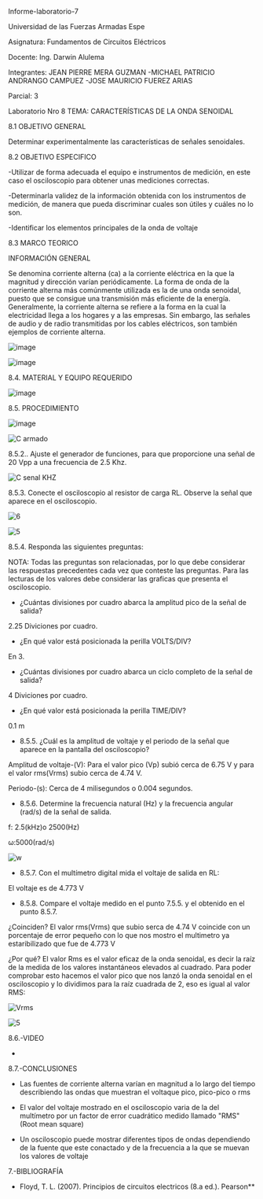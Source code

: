 Informe-laboratorio-7

Universidad de las Fuerzas Armadas Espe

Asignatura: Fundamentos de Circuitos Eléctricos

Docente: Ing. Darwin Alulema

Integrantes: JEAN PIERRE MERA GUZMAN -MICHAEL PATRICIO ANDRANGO CAMPUEZ -JOSE MAURICIO FUEREZ ARIAS

Parcial: 3

Laboratorio Nro 8 TEMA: CARACTERÍSTICAS DE LA ONDA SENOIDAL

8.1 OBJETIVO GENERAL

Determinar experimentalmente las características de señales senoidales.

8.2 OBJETIVO ESPECIFICO

-Utilizar de forma adecuada el equipo e instrumentos de medición, en este caso el osciloscopio para obtener unas mediciones correctas.

-Determinarla validez de la información obtenida con los instrumentos de medición, de manera que pueda discriminar cuales son útiles y cuáles no lo son.

-Identificar los elementos principales de la onda de voltaje

8.3 MARCO TEORICO

INFORMACIÓN GENERAL

Se denomina corriente alterna (ca) a la corriente eléctrica en la que la magnitud y dirección varían periódicamente. La forma de onda de la corriente alterna más comúnmente utilizada es la de una onda senoidal, puesto que se consigue una transmisión más eficiente de la energía. Generalmente, la corriente alterna se refiere a la forma en la cual la electricidad llega a los hogares y a las empresas. Sin embargo, las señales de audio y de radio transmitidas por los cables eléctricos, son también ejemplos de corriente alterna.
 
![image](https://user-images.githubusercontent.com/104911658/219137803-3be64614-2977-4493-ae38-6c072e6d2849.png)

![image](https://user-images.githubusercontent.com/104911658/219138223-62fd2e0e-55a2-4f09-a94b-2f59ce91b89a.png)

8.4. MATERIAL Y EQUIPO REQUERIDO

![image](https://user-images.githubusercontent.com/107088999/219174445-541272ab-f8e3-4d7c-a278-d36c1c18a40b.png)

8.5. PROCEDIMIENTO

![image](https://user-images.githubusercontent.com/107088999/219174566-5a31f846-7845-4ebb-b392-a002512c7c06.png)

![C armado](https://user-images.githubusercontent.com/117534483/219407025-665f58b0-3271-4a1f-a632-5d41c214a51f.png)

8.5.2.. Ajuste el generador de funciones, para que proporcione una señal de 20 Vpp a
una frecuencia de 2.5 Khz.

![C senal KHZ](https://user-images.githubusercontent.com/117534483/219407150-899cd0ee-016e-4827-8872-530e7f2cd487.png)

8.5.3. Conecte el osciloscopio al resistor de carga RL. Observe la señal que aparece en
el osciloscopio.

![6](https://user-images.githubusercontent.com/117534483/219410160-eebf0048-2df6-4eef-8eea-9d82c92b2382.jpeg)

![5](https://user-images.githubusercontent.com/117534483/219420048-6077c83b-5fba-408c-b386-d51d3fecd45d.jpeg)

8.5.4. Responda las siguientes preguntas:

NOTA: Todas las preguntas son relacionadas, por lo que debe considerar las respuestas
precedentes cada vez que conteste las preguntas. Para las lecturas de los valores debe
considerar las graficas que presenta el osciloscopio.

*  ¿Cuántas divisiones por cuadro abarca la amplitud pico de la señal de salida?

2.25 Diviciones por cuadro.

*  ¿En qué valor está posicionada la perilla VOLTS/DIV? 	

En 3.

*  ¿Cuántas divisiones por cuadro abarca un ciclo completo de la señal de salida?

4 Diviciones por cuadro.

* ¿En qué valor está posicionada la perilla TIME/DIV? 	

0.1 m

*  8.5.5.	¿Cuál es la amplitud de voltaje y el periodo de la señal que aparece en la pantalla del osciloscopio?

Amplitud de voltaje-(V): Para el valor pico (Vp) subió cerca de 6.75 V y para el valor rms(Vrms) subio cerca de 4.74 V.

Periodo-(s): Cerca de 4 milisegundos o 0.004 segundos.

*  8.5.6.	Determine la frecuencia natural (Hz) y la frecuencia angular (rad/s) de la señal de salida.

f: 2.5(kHz)o 2500(Hz) 

ω:5000(rad/s)

![w](https://user-images.githubusercontent.com/117534483/219419420-3db5d61f-ca48-4e9e-be45-98ab5862a7ed.png)

*  8.5.7.	Con el multímetro digital mida el voltaje de salida en RL:

El voltaje es de 4.773 V

*  8.5.8.	Compare el voltaje medido en el punto 7.5.5. y el obtenido en el punto 8.5.7.

¿Coinciden? 
El valor rms(Vrms) que subio serca de 4.74 V coincide con un porcentaje de error pequeño con lo que nos mostro el multimetro ya estaribilizado que fue de 4.773 V

¿Por qué?
El valor Rms es el valor eficaz de la onda senoidal, es decir la raíz de la medida de los valores instantáneos elevados al cuadrado. Para poder comprobar esto hacemos el valor pico que nos lanzó la onda senoidal en el osciloscopio y lo dividimos para la raíz cuadrada de 2, eso es igual al valor RMS:

![Vrms](https://user-images.githubusercontent.com/117534483/219418755-deb3b36c-cedf-47c5-9a9f-39d33a9d4d08.png)

![5](https://user-images.githubusercontent.com/117534483/219420617-1686e30c-403b-40ae-8f4a-032ae3c881b2.jpeg)

8.6.-VIDEO

*  

8.7.-CONCLUSIONES

*  Las fuentes de corriente alterna varían en magnitud a lo largo del tiempo describiendo las ondas que muestran el voltaque pico, pico-pico o rms

*  El valor del voltaje mostrado en el osciloscopio varia de la del multímetro por un factor de error cuadrático medido llamado "RMS" (Root mean square)

*  Un osciloscopio puede mostrar diferentes tipos de ondas dependiendo de la fuente que este conactado y de la frecuencia a la que se muevan los valores de voltaje

7.-BIBLIOGRAFÍA

*  Floyd, T. L. (2007). Principios de circuitos electricos (8.a ed.). Pearson**










